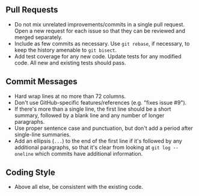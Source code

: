 Pull Requests
-------------

* Do not mix unrelated improvements/commits in a single pull request. Open
  a new request for each issue so that they can be reviewed and merged
  separately.
* Include as few commits as necessary. Use `git rebase`, if necessary, to
  keep the history amenable to `git bisect`.
* Add test coverage for any new code. Update tests for any modified
  code. All new and existing tests should pass.

Commit Messages
---------------

* Hard wrap lines at no more than 72 columns.
* Don't use GitHub-specific features/references (e.g. "fixes issue #9").
* If there's more than a single line, the first line should be a short
  summary, followed by a blank line and any number of longer paragraphs.
* Use proper sentence case and punctuation, but don't add a period after
  single-line summaries.
* Add an ellipsis (`...`) to the end of the first line if it's followed
  by any additional paragraphs, so that it's clear from looking at
  `git log --oneline` which commits have additional information.

Coding Style
------------

* Above all else, be consistent with the existing code.
